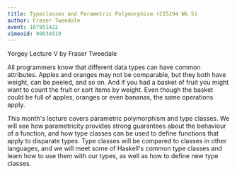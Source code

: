 ```yaml
---
title: Typeclasses and Parametric Polymorphism (CIS194 Wk 5)
author: Fraser Tweedale
event: 167951422
vimeoid: 99034519
---
```


Yorgey Lecture V by Fraser Tweedale

All programmers know that different data types can have common attributes.
Apples and oranges may not be comparable, but they both have weight, can be
peeled, and so on. And if you had a basket of fruit you might want to count the
fruit or sort items by weight. Even though the basket could be full of apples,
oranges or even bananas, the same operations apply.

This month's lecture covers parametric polymorphism and type classes. We will
see how parametricity provides strong guarantees about the behaviour of a
function, and how type classes can be used to define functions that apply to
disparate types. Type classes will be compared to classes in other languages,
and we will meet some of Haskell's common type classes and learn how to use
them with our types, as well as how to define new type classes.
